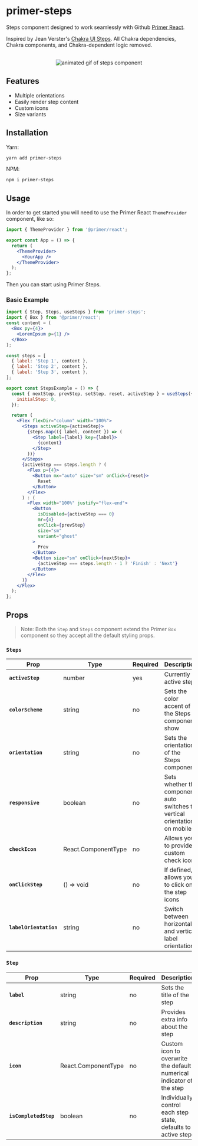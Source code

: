 <h1 style="font-weight: bold;">
  primer-steps
</h1>

<span>Steps component designed to work seamlessly with Github <a href="https://primer.style/" target="_blank">Primer React</a>.</span>

<span>Inspired by Jean Verster's <a href="https://jeanverster.github.io/chakra-ui-steps-site/" target="_blank">Chakra UI Steps</a>. All Chakra dependencies, Chakra components, and Chakra-dependent logic removed.</span>
<br />
<br />

<!-- [![MIT License](https://badgen.net/github/license/theemattoliver/primer-steps/primer-steps 'MIT License')](LICENSE.md)
[![npm - primer-steps](https://img.shields.io/npm/v/primer-steps 'primer-steps npm')](https://www.npmjs.com/package/primer-steps)
[![bundle size - primer-steps](https://badgen.net/bundlephobia/min/primer-steps)](https://bundlephobia.com/result?p=primer-steps)
[![bundle size - primer-steps](https://badgen.net/bundlephobia/minzip/primer-steps)](https://bundlephobia.com/result?p=primer-steps)
[![Total Downloads - primer-steps](https://badgen.net/npm/dt/primer-steps?color=blue 'primer-steps npm downloads')](https://www.npmjs.com/package/primer-steps) -->

<p align="center">
  <img src="https://media.giphy.com/media/ud039lZ0ITbpenJxXo/giphy.gif" alt="animated gif of steps component" />
</p>

## Features

- Multiple orientations
- Easily render step content
- Custom icons
- Size variants

## Installation

Yarn:

```bash
yarn add primer-steps
```

NPM:

```bash
npm i primer-steps
```

## Usage

In order to get started you will need to use the Primer React `ThemeProvider` component, like so:

```jsx
import { ThemeProvider } from '@primer/react';

export const App = () => {
  return (
    <ThemeProvider>
      <YourApp />
    </ThemeProvider>
  );
};
```

Then you can start using Primer Steps.

### Basic Example

```jsx
import { Step, Steps, useSteps } from 'primer-steps';
import { Box } from '@primer/react';
const content = (
  <Box py={4}>
    <LoremIpsum p={1} />
  </Box>
);

const steps = [
  { label: 'Step 1', content },
  { label: 'Step 2', content },
  { label: 'Step 3', content },
];

export const StepsExample = () => {
  const { nextStep, prevStep, setStep, reset, activeStep } = useSteps({
    initialStep: 0,
  });

  return (
    <Flex flexDir="column" width="100%">
      <Steps activeStep={activeStep}>
        {steps.map(({ label, content }) => (
          <Step label={label} key={label}>
            {content}
          </Step>
        ))}
      </Steps>
      {activeStep === steps.length ? (
        <Flex p={4}>
          <Button mx="auto" size="sm" onClick={reset}>
            Reset
          </Button>
        </Flex>
      ) : (
        <Flex width="100%" justify="flex-end">
          <Button
            isDisabled={activeStep === 0}
            mr={4}
            onClick={prevStep}
            size="sm"
            variant="ghost"
          >
            Prev
          </Button>
          <Button size="sm" onClick={nextStep}>
            {activeStep === steps.length - 1 ? 'Finish' : 'Next'}
          </Button>
        </Flex>
      )}
    </Flex>
  );
};
```

## Props

> Note: Both the `Step` and `Steps` component extend the Primer `Box` component so they accept all the default styling props.

### `Steps`

| Prop                   | Type                | Required | Description                                                                | Default    |
| ---------------------- | ------------------- | -------- | -------------------------------------------------------------------------- | ---------- |
| **`activeStep`**       | number              | yes      | Currently active step                                                      | 0          |
| **`colorScheme`**      | string              | no       | Sets the color accent of the Steps component show                          | green      |
| **`orientation`**      | string              | no       | Sets the orientation of the Steps component                                | horizontal |
| **`responsive`**       | boolean             | no       | Sets whether the component auto switches to vertical orientation on mobile | true       |
| **`checkIcon`**        | React.ComponentType | no       | Allows you to provide a custom check icon                                  | undefined  |
| **`onClickStep`**      | () => void          | no       | If defined, allows you to click on the step icons                          | undefined  |
| **`labelOrientation`** | string              | no       | Switch between horizontal and vertical label orientation                   | undefined  |

### `Step`

| Prop                  | Type                | Required | Description                                                          | Default   |
| --------------------- | ------------------- | -------- | -------------------------------------------------------------------- | --------- |
| **`label`**           | string              | no       | Sets the title of the step                                           | ''        |
| **`description`**     | string              | no       | Provides extra info about the step                                   | ''        |
| **`icon`**            | React.ComponentType | no       | Custom icon to overwrite the default numerical indicator of the step | undefined |
| **`isCompletedStep`** | boolean             | no       | Individually control each step state, defaults to active step        | undefined |
